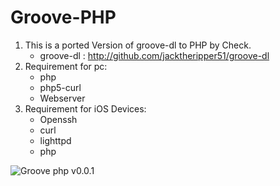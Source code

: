 # Groove-PHP

1. This is a ported Version of groove-dl to PHP by Check.
   * groove-dl : http://github.com/jacktheripper51/groove-dl
2. Requirement for pc:
   * php 
   * php5-curl
   * Webserver
3. Requirement for iOS Devices:
   * Openssh
   * curl
   * lighttpd
   * php


![Groove php v0.0.1](https://raw.github.com/check/groove-php/master/screenshot/screenshot.PNG)
